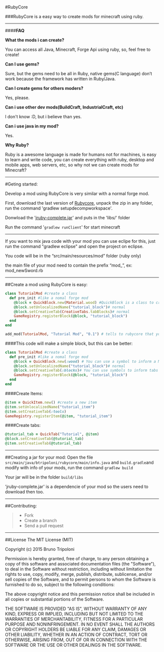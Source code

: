 #RubyCore

###RubyCore is a easy way to create mods for minecraft using ruby.

---

####**FAQ**

**What the mods i can create?**

You can access all Java, Minecraft, Forge Api using ruby, so, feel free to create!

**Can I use gems?**

Sure, but the gems need to be all in Ruby, native gems(C language) don’t work because the framework has written in Ruby/Java.

**Can I create gems for others moders?**

Yes, please.

**Can i use other dev mods(BuildCraft, IndustrialCraft, etc)**

I don't know :D, but i believe than yes.

**Can i use java in my mod?**

Yes.

**Why Ruby?**

Ruby is a awesome language is made for humans not for machines, is easy to learn and write code, you can create everything with ruby, desktop and mobile apps, web servers, etc, so why not we can create mods for Minecraft?

---

#Geting started:

Develop a mod using RubyCore is very similar with a normal forge mod.

First, download the last version of [Rubycore](http://adf.ly/1NnzfG), unpack the zip in any folder, run the command 'gradlew setupdecompworkspace'.

Donwload the '[jruby-complete.jar](http://jruby.org/download)' and puts in the 'libs/' folder

Run the command '`gradlew runClient`' for start minecraft


---

If you want to mix java code with your mod you can use eclipe for this, just run the command "gradlew eclipse" and open the project on eclipse.

You code will be in the “src/main/resources/mod” folder (ruby only)

the main file of your mod need to contain the prefix “mod_”, ex: mod_newSword.rb

---
##Create a mod using RubyCore is easy:

```ruby
class TutorialMod #create a class
  def pre_init #like a nomal forge mod
    @block = QuickBlock.new(Material.wood) #QuickBlock is a class to create blocks more easily
    @block.setUnlocalizedName("tutorial_block")# normal
    @block.setCreativeTab(CreativeTabs.tabBlocks)# normal
    GameRegistry.registerBlock(@block, "tutorial_block")
  end
end

add_mod(TutorialMod, "Tutorial Mod", "0.1") # tells to rubycore that your mod exists
```

####This code will make a simple block, but this can be better:

```ruby
class TutorialMod #create a class
  def pre_init #like a nomal forge mod
    @block = QuickBlock.new(:wood) # You can use a symbol to inform a Material
    @block.setUnlocalizedName("tutorial_block")# normal
    @block.setCreativeTab(:blocks)# You can use symbols to inform tabs too
    GameRegistry.registerBlock(@block, "tutorial_block")
  end
end
```

####Create Items:

```ruby
@item = QuickItem.new() #create a new item
@item.setUnlocalizedName("tutorial_item")
@item.setCreativeTab(:tools)
GameRegistry.registerItem(@item, "tutorial_item")
```

####Create tabs:

```ruby
@tutorial_tab = QuickTab("Tutorial", @item)
@block.setCreativeTab(@tutorial_tab)
@item.setCreativeTab(@tutorial_tab)
```
---

##Creating a jar for your mod:
Open the file ```src/main/java/btripoloni/rubycore/main/info.java``` and ```build.gradle```and modify with info of your mods, run the command ```gradlew build```

Your jar will be in the folder ```build/libs```

'jruby-complete.jar' is a dependencie of your mod so the users need to download then too.

---
##Contributing:
>- Fork
>- Create a branch
>- Send a pull request

---
##License
The MIT License (MIT)

Copyright (c) 2015 Bruno Tripoloni

Permission is hereby granted, free of charge, to any person obtaining a copy
of this software and associated documentation files (the "Software"), to deal
in the Software without restriction, including without limitation the rights
to use, copy, modify, merge, publish, distribute, sublicense, and/or sell
copies of the Software, and to permit persons to whom the Software is
furnished to do so, subject to the following conditions:

The above copyright notice and this permission notice shall be included in
all copies or substantial portions of the Software.

THE SOFTWARE IS PROVIDED "AS IS", WITHOUT WARRANTY OF ANY KIND, EXPRESS OR
IMPLIED, INCLUDING BUT NOT LIMITED TO THE WARRANTIES OF MERCHANTABILITY,
FITNESS FOR A PARTICULAR PURPOSE AND NONINFRINGEMENT. IN NO EVENT SHALL THE
AUTHORS OR COPYRIGHT HOLDERS BE LIABLE FOR ANY CLAIM, DAMAGES OR OTHER
LIABILITY, WHETHER IN AN ACTION OF CONTRACT, TORT OR OTHERWISE, ARISING FROM,
OUT OF OR IN CONNECTION WITH THE SOFTWARE OR THE USE OR OTHER DEALINGS IN
THE SOFTWARE.
